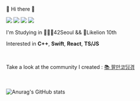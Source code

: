 

👋 Hi there 👋
<p>
  <a href="https://42seoul.kr/seoul42/main/view" target="_blank"><img src="https://img.shields.io/badge/42Seoul-000000?style=flat-square&logo=42&logoColor=white"/></a>
  <a href="https://80000coding.oopy.io/aboutme" target="_blank"><img src="https://img.shields.io/badge/BLOG-282828?style=flat-square&logo=Notion&logoColor=white"/></a>
  <a href="https://www.instagram.com/sour_s.h/" target="_blank"><img src="https://img.shields.io/badge/suhshin-CB3F7C?style=flat-square&logo=Instagram&logoColor=white"/></a>
  <a href="mailto:sushin.bot@gmail.com" target="_blank"><img src="https://img.shields.io/badge/sushin.bot@gmail.com-EA4335?style=flat-square&logo=Gmail&logoColor=white"/></a>
</p>
<p>
I'm Studying in 👨🏻‍💻42Seoul && 🦁Likelion 10th
</p>

Interested in **C++**, **Swift**, **React**, **TS/JS**

<br>

Take a look at the community I created : [📚 팔만코딩경](https://80000coding.oopy.io)

<br>

![Anurag's GitHub stats](https://github-readme-stats.vercel.app/api?username=rkskekzzz&show_icons=true&theme=react)
<!--
[![Top Langs](https://github-readme-stats.vercel.app/api/top-langs/?username=rkskekzzz&layout=compact&theme=react)](https://github.com/anuraghazra/github-readme-stats) -->

<!--
**rkskekzzz/rkskekzzz** is a ✨ _special_ ✨ repository because its `README.md` (this file) appears on your GitHub profile.

Here are some ideas to get you started:

- 🔭 I’m currently working on ...
- 🌱 I’m currently learning ...
- 👯 I’m looking to collaborate on ...
- 🤔 I’m looking for help with ...
- 💬 Ask me about ...
- 📫 How to reach me: ...
- 😄 Pronouns: ...
- ⚡ Fun fact: ...
-->
